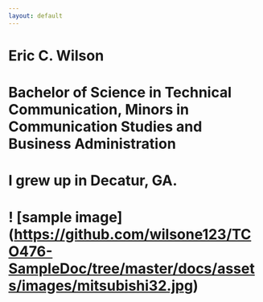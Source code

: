 ```yaml
---
layout: default
---
```


# Eric C. Wilson 
# Bachelor of Science in Technical Communication, Minors in Communication Studies and Business Administration
# I grew up in Decatur, GA. 
# ! [sample image] (https://github.com/wilsone123/TCO476-SampleDoc/tree/master/docs/assets/images/mitsubishi32.jpg)
